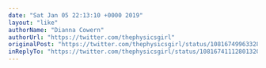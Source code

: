 ```yaml
---
date: "Sat Jan 05 22:13:10 +0000 2019"
layout: "like"
authorName: "Dianna Cowern"
authorUrl: "https://twitter.com/thephysicsgirl"
originalPost: "https://twitter.com/thephysicsgirl/status/1081674996332802048"
inReplyTo: "https://twitter.com/thephysicsgirl/status/1081674111280132096"
---
```

